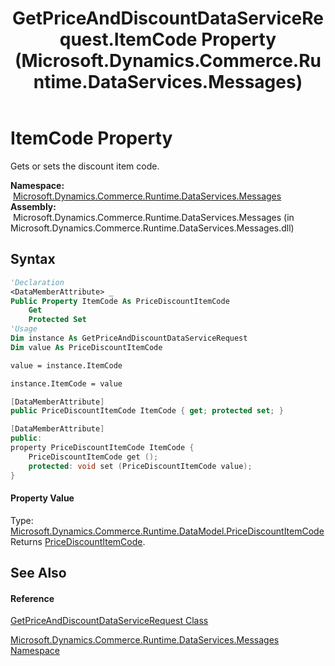 ﻿---
title: GetPriceAndDiscountDataServiceRequest.ItemCode Property  (Microsoft.Dynamics.Commerce.Runtime.DataServices.Messages)
TOCTitle: ItemCode Property
ms:assetid: P:Microsoft.Dynamics.Commerce.Runtime.DataServices.Messages.GetPriceAndDiscountDataServiceRequest.ItemCode
ms:mtpsurl: https://technet.microsoft.com/en-us/library/microsoft.dynamics.commerce.runtime.dataservices.messages.getpriceanddiscountdataservicerequest.itemcode(v=AX.60)
ms:contentKeyID: 65321566
ms.date: 05/18/2015
mtps_version: v=AX.60
f1_keywords:
- Microsoft.Dynamics.Commerce.Runtime.DataServices.Messages.GetPriceAndDiscountDataServiceRequest.ItemCode
dev_langs:
- CSharp
- C++
- VB
---

# ItemCode Property

Gets or sets the discount item code.

**Namespace:**  [Microsoft.Dynamics.Commerce.Runtime.DataServices.Messages](microsoft-dynamics-commerce-runtime-dataservices-messages-namespace.md)  
**Assembly:**  Microsoft.Dynamics.Commerce.Runtime.DataServices.Messages (in Microsoft.Dynamics.Commerce.Runtime.DataServices.Messages.dll)

## Syntax

``` vb
'Declaration
<DataMemberAttribute> _
Public Property ItemCode As PriceDiscountItemCode
    Get
    Protected Set
'Usage
Dim instance As GetPriceAndDiscountDataServiceRequest
Dim value As PriceDiscountItemCode

value = instance.ItemCode

instance.ItemCode = value
```

``` csharp
[DataMemberAttribute]
public PriceDiscountItemCode ItemCode { get; protected set; }
```

``` c++
[DataMemberAttribute]
public:
property PriceDiscountItemCode ItemCode {
    PriceDiscountItemCode get ();
    protected: void set (PriceDiscountItemCode value);
}
```

#### Property Value

Type: [Microsoft.Dynamics.Commerce.Runtime.DataModel.PriceDiscountItemCode](pricediscountitemcode-enumeration-microsoft-dynamics-commerce-runtime-datamodel.md)  
Returns [PriceDiscountItemCode](pricediscountitemcode-enumeration-microsoft-dynamics-commerce-runtime-datamodel.md).  

## See Also

#### Reference

[GetPriceAndDiscountDataServiceRequest Class](getpriceanddiscountdataservicerequest-class-microsoft-dynamics-commerce-runtime-dataservices-messages.md)

[Microsoft.Dynamics.Commerce.Runtime.DataServices.Messages Namespace](microsoft-dynamics-commerce-runtime-dataservices-messages-namespace.md)

